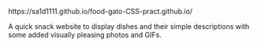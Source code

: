 
<p>https://sa1d1111.github.io/food-gato-CSS-pract.github.io/</p>
A quick snack website to display dishes and their simple descriptions with some added visually pleasing photos and GIFs.

